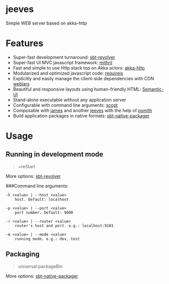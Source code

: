 # jeeves
Simple WEB server based on akka-http

# Features
* Super-fast development turnaround: [sbt-revolver](https://github.com/spray/sbt-revolver)
* Super-fast UI MVC javascript framework: [mithril](https://lhorie.github.io/mithril/index.html)
* Fast and simple to use Http stack top on Akka actors: [akka-http](http://doc.akka.io/docs/akka-stream-and-http-experimental/2.0.3/scala/http/introduction.html)
* Modularized and optimized javascript code: [requirejs](http://requirejs.org/)
* Explicitly and easily manage the client-side dependencies with CDN [webjars](http://www.webjars.org/)
* Beautiful and responsive layouts using human-friendly HTML: [Semantic-UI](http://semantic-ui.com/)
* Stand-alone executable without any application server
* Configurable with command line arguments: [scopt](https://github.com/scopt/scopt)
* Composable with [james](https://github.com/enpassant/james) and another [jeeves](https://github.com/enpassant/jeeves) with the help of [psmith](https://github.com/enpassant/psmith)
* Build application packages in native formats: [sbt-native-packager](https://github.com/sbt/sbt-native-packager)

# Usage
## Running in development mode
> ~reStart

More options: [sbt-revolver](https://github.com/spray/sbt-revolver)

###Command line arguments:
```
-h <value> | --host <value>
    host. Default: localhost

-p <value> | --port <value>
    port number. Default: 9000

-r <value> | --router <value>
    router's host and port. e.g.: localhost:9101

-m <value> | --mode <value>
    running mode. e.g.: dev, test
```

## Packaging
> universal:packageBin

More options: [sbt-native-packager](https://github.com/sbt/sbt-native-packager)
